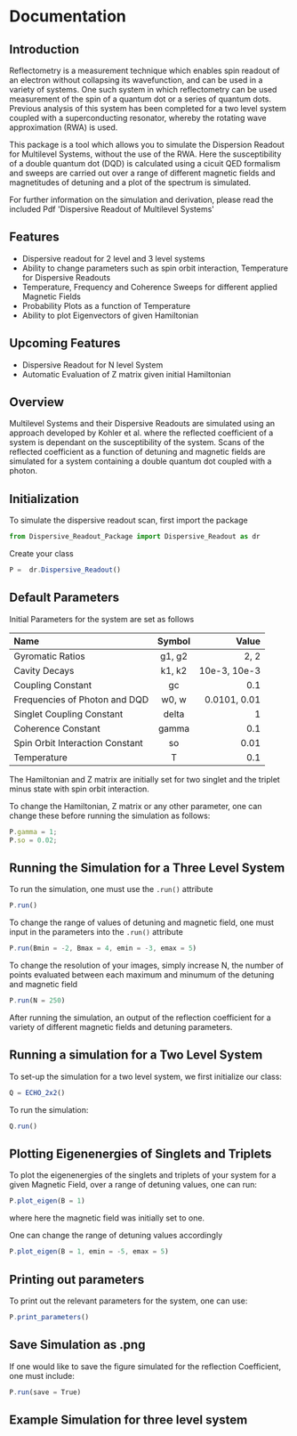 # Documentation

## Introduction

Reflectometry is a measurement technique which enables spin readout of an electron without collapsing its wavefunction, and can be used in a variety of systems. One such system in which reflectometry can be used measurement of the spin of a quantum dot or a series of quantum dots. Previous analysis of this system has been completed for a two level system coupled with a superconducting resonator, whereby the rotating wave approximation (RWA) is used. 

This package is a tool which allows you to simulate the Dispersion Readout for Multilevel Systems, without the use of the RWA. Here the susceptibility of a double quantum dot (DQD) is calculated using  a cicuit QED formalism and sweeps are carried out over a range of different magnetic fields and magnetitudes of detuning and a plot of the spectrum is simulated.

For further information on the simulation and derivation, please read the included Pdf 'Dispersive Readout of Multilevel Systems'

## Features
- Dispersive readout for 2 level and 3 level systems
- Ability to change parameters such as spin orbit interaction, Temperature for Dispersive Readouts
- Temperature, Frequency and Coherence Sweeps for different applied Magnetic Fields
- Probability Plots as a function of Temperature
- Ability to plot Eigenvectors of given Hamiltonian

## Upcoming Features
- Dispersive Readout for N level System 
- Automatic Evaluation of Z matrix given initial Hamiltonian

## Overview

Multilevel Systems and their Dispersive Readouts are simulated using an approach developed by Kohler et al. where the reflected coefficient of a system is dependant on the susceptibility of the system. Scans of the reflected coefficient as a function of detuning and magnetic fields are simulated for a system containing a double quantum dot coupled with a photon. 

## Initialization 

To simulate the dispersive readout scan, first import the package

```javascript
from Dispersive_Readout_Package import Dispersive_Readout as dr
```

Create your class

```javascript
P =  dr.Dispersive_Readout()
```
## Default Parameters

Initial Parameters for the system are set as follows 

| Name      | Symbol   | Value  |
| :------------- | :----------: | -----------: |
|  Gyromatic Ratios | g1, g2   | 2, 2    |
|  Cavity Decays | k1, k2   | 10e-3, 10e-3    |
|  Coupling Constant | gc   | 0.1    |
|  Frequencies of Photon and DQD | w0, w   | 0.0101, 0.01    |
| Singlet Coupling Constant | delta | 1  |
| Coherence Constant | gamma | 0.1 |
| Spin Orbit Interaction Constant | so | 0.01 |
| Temperature| T | 0.1 |

The Hamiltonian and Z matrix are initially set for two singlet and the triplet minus state with spin orbit interaction.

To change the Hamiltonian, Z matrix or any other parameter, one can change these before running the simulation as follows:

```javascript
P.gamma = 1;
P.so = 0.02;
```

## Running the Simulation for a Three Level System 

To run the simulation, one must use the `.run()` attribute

```javascript
P.run()
```
To change the range of values of detuning and magnetic field, one must input in the parameters into the `.run()` attribute

```javascript
P.run(Bmin = -2, Bmax = 4, emin = -3, emax = 5)
```

To change the resolution of your images, simply increase N, the number of points evaluated between each maximum and minumum of the detuning and magnetic field

```javascript
P.run(N = 250)
```
After running the simulation, an output of the reflection coefficient for a variety of different magnetic fields and detuning parameters.

## Running a simulation for a Two Level System 

To set-up the simulation for a two level system, we first initialize our class: 

```javascript
Q = ECHO_2x2()
```
To run the simulation:

```javascript
Q.run()
```

## Plotting Eigenenergies of Singlets and Triplets 

To plot the eigenenergies of the singlets and triplets of your system for a given Magnetic Field, over a range of detuning values, one can run:

```javascript
P.plot_eigen(B = 1)
```

where here the magnetic field was initially set to one. 

One can change the range of detuning values accordingly

```javascript
P.plot_eigen(B = 1, emin = -5, emax = 5)
```

## Printing out parameters

To print out the relevant parameters for the system, one can use:

```javascript
P.print_parameters()
```

## Save Simulation as .png

If one would like to save the figure simulated for the reflection Coefficient, one must include:

```javascript
P.run(save = True)
```

## Example Simulation for three level system


